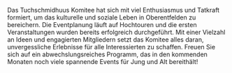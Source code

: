 Das Tuchschmidhuus Komitee hat sich mit viel Enthusiasmus und Tatkraft formiert, um das kulturelle und soziale Leben in Oberentfelden zu bereichern. Die Eventplanung läuft auf Hochtouren und die ersten Veranstaltungen wurden bereits erfolgreich durchgeführt. Mit einer Vielzahl an Ideen und engagierten Mitgliedern setzt das Komitee alles daran, unvergessliche Erlebnisse für alle Interessierten zu schaffen. Freuen Sie sich auf ein abwechslungsreiches Programm, das in den kommenden Monaten noch viele spannende Events für Jung und Alt bereithält!

